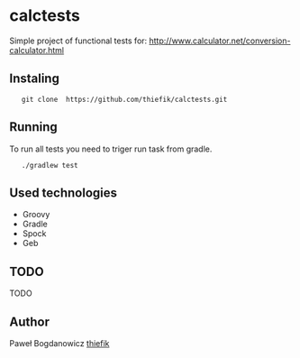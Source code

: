 # calctests

Simple project of functional tests for: http://www.calculator.net/conversion-calculator.html

## Instaling
```
   git clone  https://github.com/thiefik/calctests.git
```

## Running
To run all tests you need to triger run task from gradle. 
```
   ./gradlew test
```

## Used technologies
* Groovy 
* Gradle
* Spock
* Geb

## TODO
TODO

## Author
Paweł Bogdanowicz [thiefik](https://github.com/thiefik)
